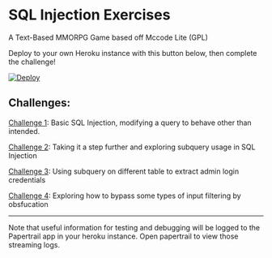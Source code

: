# SQL Injection Exercises

A Text-Based MMORPG Game based off Mccode Lite (GPL)

Deploy to your own Heroku instance with this button below, then complete the challenge!

[![Deploy](https://www.herokucdn.com/deploy/button.png)](https://heroku.com/deploy)

Challenges:
----------------------

[Challenge 1](https://github.com/breakthenet/sql-injection-exercises/blob/master/challenges/challenge_1.md): Basic SQL Injection, modifying a query to behave other than intended.

[Challenge 2](https://github.com/breakthenet/sql-injection-exercises/blob/master/challenges/challenge_2.md): Taking it a step further and exploring subquery usage in SQL Injection

[Challenge 3](https://github.com/breakthenet/sql-injection-exercises/blob/master/challenges/challenge_3.md): Using subquery on different table to extract admin login credentials

[Challenge 4](https://github.com/breakthenet/sql-injection-exercises/blob/master/challenges/challenge_4.md): Exploring how to bypass some types of input filtering by obsfucation

----------------------

Note that useful information for testing and debugging will be logged to the Papertrail app in your heroku instance. Open papertrail to view those streaming logs.